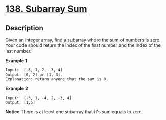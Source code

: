 # [138. Subarray Sum](https://www.lintcode.com/problem/subarray-sum/description)


## Description
Given an integer array, find a subarray where the sum of numbers is zero. Your code should return the index of the first number and the index of the last number.

**Example 1**
 
```
Input:  [-3, 1, 2, -3, 4]
Output: [0, 2] or [1, 3].
Explanation: return anyone that the sum is 0.
```

**Example 2**

```
Input:  [-3, 1, -4, 2, -3, 4]
Output: [1,5]	
```

**Notice** 
There is at least one subarray that it's sum equals to zero.



